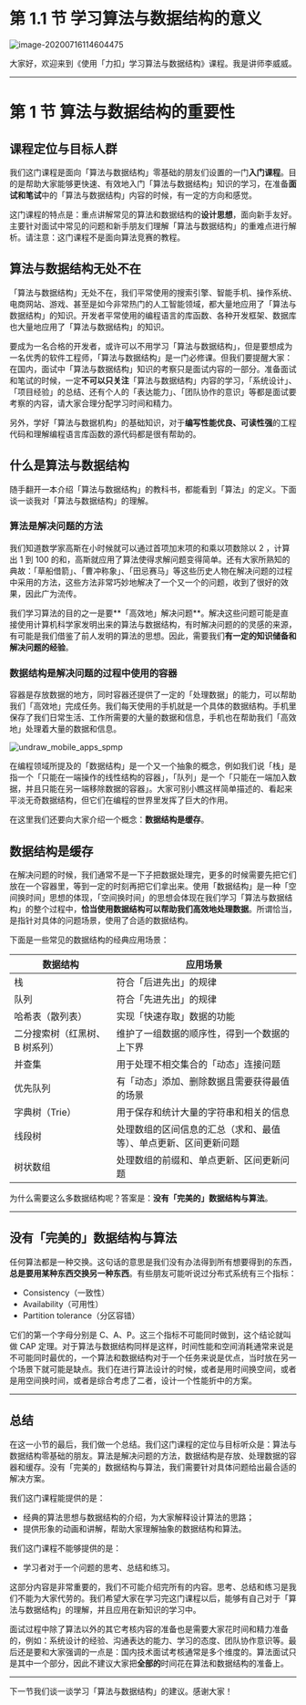 # 第 1.1 节 学习算法与数据结构的意义

![image-20200716114604475](https://tva1.sinaimg.cn/large/007S8ZIlgy1ggso2213yzj31ki0q2td5.jpg)

大家好，欢迎来到《使用「力扣」学习算法与数据结构》课程。我是讲师李威威。

---

# 第 1 节 算法与数据结构的重要性


## 课程定位与目标人群

我们这门课程是面向「算法与数据结构」零基础的朋友们设置的一门**入门课程**。目的是帮助大家能够更快速、有效地入门「算法与数据结构」知识的学习，在准备**面试和笔试**中的「算法与数据结构」内容的时候，有一定的方向和感觉。

这门课程的特点是：重点讲解常见的算法和数据结构的**设计思想**，面向新手友好。主要针对面试中常见的问题和新手朋友们理解「算法与数据结构」的重难点进行解析。请注意：这门课程不是面向算法竞赛的教程。

## 算法与数据结构无处不在

「算法与数据结构」无处不在，我们平常使用的搜索引擎、智能手机、操作系统、电商网站、游戏、甚至是如今非常热门的人工智能领域，都大量地应用了「算法与数据结构」的知识。开发者平常使用的编程语言的库函数、各种开发框架、数据库也大量地应用了「算法与数据结构」的知识。

要成为一名合格的开发者，或许可以不用学习「算法与数据结构」，但是要想成为一名优秀的软件工程师，「算法与数据结构」是一门必修课。但我们要提醒大家：在国内，面试中「算法与数据结构」知识的考察只是面试内容的一部分。准备面试和笔试的时候，一定**不可以只关注**「算法与数据结构」内容的学习，「系统设计」、「项目经验」的总结、还有个人的「表达能力」、「团队协作的意识」等都是面试要考察的内容，请大家合理分配学习时间和精力。

另外，学好「算法与数据机构」的基础知识，对于**编写性能优良、可读性强**的工程代码和理解编程语言库函数的源代码都是很有帮助的。

## 什么是算法与数据结构

随手翻开一本介绍「算法与数据结构」的教科书，都能看到「算法」的定义。下面谈一谈我对「算法与数据结构」的理解。

### 算法是解决问题的方法

我们知道数学家高斯在小时候就可以通过首项加末项的和乘以项数除以 $2$ ，计算出 $1$ 到 $100$ 的和，高斯就应用了算法使得求解问题变得简单。还有大家所熟知的典故：「草船借箭」、「曹冲称象」、「田忌赛马」等这些历史人物在解决问题的过程中采用的方法，这些方法非常巧妙地解决了一个又一个的问题，收到了很好的效果，因此广为流传。

我们学习算法的目的之一是要**「高效地」解决问题**。解决这些问题可能是直接使用计算机科学家发明出来的算法与数据结构，有时解决问题的的灵感的来源，有可能是我们借鉴了前人发明的算法的思想。因此，需要我们**有一定的知识储备和解决问题的经验**。

### 数据结构是解决问题的过程中使用的容器

容器是存放数据的地方，同时容器还提供了一定的「处理数据」的能力，可以帮助我们「高效地」完成任务。我们每天使用的手机就是一个具体的数据结构。手机里保存了我们日常生活、工作所需要的大量的数据和信息，手机也在帮助我们「高效地」处理着大量的数据和信息。

![undraw_mobile_apps_spmp](https://tva1.sinaimg.cn/large/007S8ZIlly1ggqtpdmybxj30vw0nwab0.jpg)

在编程领域所提及的「数据结构」是一个又一个抽象的概念，例如我们说「栈」是指一个「只能在一端操作的线性结构的容器」，「队列」是一个「只能在一端加入数据，并且只能在另一端移除数据的容器」。大家可别小瞧这样简单描述的、看起来平淡无奇数据结构，但它们在编程的世界里发挥了巨大的作用。

在这里我们还要向大家介绍一个概念：**数据结构是缓存**。


## 数据结构是缓存

在解决问题的时候，我们通常不是一下子把数据处理完，更多的时候需要先把它们放在一个容器里，等到一定的时刻再把它们拿出来。使用「数据结构」是一种「空间换时间」思想的体现，「空间换时间」的思想会体现在我们学习「算法与数据结构」的整个过程中，**恰当使用数据结构可以帮助我们高效地处理数据**。所谓恰当，是指针对具体的问题场景，使用了合适的数据结构。

下面是一些常见的数据结构的经典应用场景：

| 数据结构                       | 应用场景                                                     |
| ------------------------------ | ------------------------------------------------------------ |
| 栈                             | 符合「后进先出」的规律                                       |
| 队列                           | 符合「先进先出」的规律                                       |
| 哈希表（散列表）               | 实现「快速存取」数据的功能                                   |
| 二分搜索树（红黑树、B 树系列） | 维护了一组数据的顺序性，得到一个数据的上下界                 |
| 并查集                         | 用于处理不相交集合的「动态」连接问题                         |
| 优先队列                       | 有「动态」添加、删除数据且需要获得最值的场景                 |
| 字典树（Trie）                 | 用于保存和统计大量的字符串和相关的信息                       |
| 线段树                         | 处理数组的区间信息的汇总（求和、最值等）、单点更新、区间更新问题 |
| 树状数组                       | 处理数组的前缀和、单点更新、区间更新问题                     |


为什么需要这么多数据结构呢？答案是：**没有「完美的」数据结构与算法**。

---

## 没有「完美的」数据结构与算法

任何算法都是一种交换。这句话的意思是我们没有办法得到所有想要得到的东西，**总是要用某种东西交换另一种东西**。有些朋友可能听说过分布式系统有三个指标：

+ Consistency（一致性）
+ Availability（可用性）
+ Partition tolerance（分区容错）

它们的第一个字母分别是 C、A、P。这三个指标不可能同时做到，这个结论就叫做 CAP 定理。对于算法与数据结构同样是这样，时间性能和空间消耗通常来说是不可能同时最优的，一个算法和数据结构对于一个任务来说是优点，当时放在另一个场景下就可能是缺点。我们在进行算法设计的时候，或者是用时间换空间，或者是用空间换时间，或者是综合考虑了二者，设计一个性能折中的方案。

---

## 总结

在这一小节的最后，我们做一个总结。我们这门课程的定位与目标听众是：算法与数据结构零基础的朋友。算法是解决问题的方法，数据结构是存放、处理数据的容器和缓存。没有「完美的」数据结构与算法，我们需要针对具体问题给出最合适的解决方案。

我们这门课程能提供的是：

- 经典的算法思想与数据结构的介绍，为大家解释设计算法的思路；
- 提供形象的动画和讲解，帮助大家理解抽象的数据结构和算法。

我们这门课程不能够提供的是：

+ 学习者对于一个问题的思考、总结和练习。

这部分内容是非常重要的，我们不可能介绍完所有的内容。思考、总结和练习是我们不能为大家代劳的。我们希望大家在学习完这门课程以后，能够有自己对于「算法与数据结构」的理解，并且应用在新知识的学习中。

面试过程中除了算法以外的其它考核内容的准备也是需要大家花时间和精力准备的，例如：系统设计的经验、沟通表达的能力、学习的态度、团队协作意识等。最后还是要和大家强调的一点是：国内技术面试考核通常是多个维度的。算法面试只是其中一个部分，因此不建议大家把**全部的**时间花在算法和数据结构的准备上。

---

下一节我们谈一谈学习「算法与数据结构」的建议。感谢大家！


